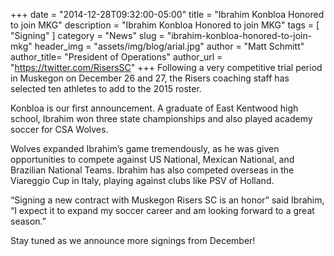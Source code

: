 +++
date        = "2014-12-28T09:32:00-05:00"
title       = "Ibrahim Konbloa Honored to join MKG"
description = "Ibrahim Konbloa Honored to join MKG"
tags        = [ "Signing" ]
category    = "News"
slug        = "ibrahim-konbloa-honored-to-join-mkg"
header_img	= "assets/img/blog/arial.jpg"
author		= "Matt Schmitt"
author_title= "President of Operations"
author_url	= "https://twitter.com/RisersSC"
+++
Following a very competitive trial period in Muskegon on December 26 and 27, the Risers coaching staff has selected ten athletes to add to the 2015 roster.

Konbloa is our first announcement. A graduate of East Kentwood high school, Ibrahim won three state championships and also played academy soccer for CSA Wolves.

Wolves expanded Ibrahim’s game tremendously, as he was given opportunities to compete against US National, Mexican National, and Brazilian National Teams. Ibrahim has also competed overseas in the Viareggio Cup in Italy, playing against clubs like PSV of Holland.

“Signing a new contract with Muskegon Risers SC is an honor” said Ibrahim, “I expect it to expand my soccer career and am looking forward to a great season.”

Stay tuned as we announce more signings from December!